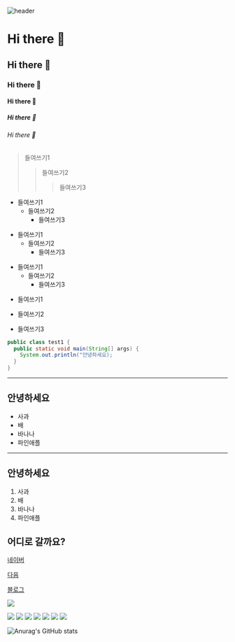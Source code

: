 ![header](https://soonnung.vercel.app/api?type=transparent&color=auto&height=150&section=header&text=capsule%20render&fontSize=90)


<!-- 마크다운 태그 -->
# Hi there 👋
## Hi there 👋
### Hi there 👋
#### Hi there 👋
##### Hi there 👋
###### Hi there 👋

> 들여쓰기1
> >들여쓰기2
>  >  >들여쓰기3

* 들여쓰기1
  * 들여쓰기2
    * 들여쓰기3

+ 들여쓰기1
  + 들여쓰기2
    + 들여쓰기3
     
- 들여쓰기1
  - 들여쓰기2
    - 들여쓰기3
     
 * 들여쓰기1
  + 들여쓰기2
   - 들여쓰기3

<!--
<pre>
<code>
-->
``` java
public class test1 {
  public static void main(String[] args) {
    System.out.println("안녕하세요);
  }
}
```
<!--
</code>
</pre>
-->

<!--
**soonnung/soonnung** is a ✨ _special_ ✨ repository because its `README.md` (this file) appears on your GitHub profile.

Here are some ideas to get you started:

- 🔭 I’m currently working on ...
- 🌱 I’m currently learning ...
- 👯 I’m looking to collaborate on ...
- 🤔 I’m looking for help with ...
- 💬 Ask me about ...
- 📫 How to reach me: ...
- 😄 Pronouns: ...
- ⚡ Fun fact: ...
-->

<hr/>

<h2>안녕하세요</h2>
<ul>
  <li>사과</li>
  <li>배</li>
  <li>바나나</li>
  <li>파인애플</li>
</ul>

<hr/>

<h2>안녕하세요</h2>
<ol>
  <li>사과</li>
  <li>배</li>
  <li>바나나</li>
  <li>파인애플</li>
</ol>

<h2>어디로 갈까요?</h2>
<p><a href="http://www.naver.com">네이버</a></p>
<p><a href="http://www.daum.net">다음</a></p>
<p><a href="https://blog.naver.com/jsung206">블로그</a></p>

<p>
 <a href="https://blog.naver.com/jsung206">
  <img src="https://encrypted-tbn0.gstatic.com/images?q=tbn:ANd9GcTGlIVuGhPw2IZkL-7POiDpJNFrW9mWl3czh_kYDvE9nJ4jMU3AFdZhNXpraDzWvN0PZmM&usqp=CAU">
 </a>
</p>

<img src="https://img.shields.io/badge/apple-000000?style=Apple&logo=Apple&logoColor=#000000">

<img src="https://img.shields.io/badge/apple-000000?style=badge&logo=Burton&logoColor=#ffffff">
<img src="https://img.shields.io/badge/apple-000000?style=for-the-bedge&logo=Burton&logoColor=#ffffff">
<img src="https://img.shields.io/badge/apple-000000?style=plastic&logo=Burton&logoColor=#ffffff">
<img src="https://img.shields.io/badge/apple-000000?style=flat&logo=Burton&logoColor=#ffffff">
<img src="https://img.shields.io/badge/apple-000000?style=flat-square&logo=Burton&logoColor=#ffffff">
<img src="https://img.shields.io/badge/apple-000000?style=social&logo=Burton&logoColor=#0000000">

<!-- 깃허브 상태(스탭-step) 등록하기 -->
<!-- 깃허브 테마 : dark, radical, merko, gruvbox, tokyonight, onedark, cobalt, synthwave, highcontrast, dracula -->
![Anurag's GitHub stats](https://github-readme-stats.vercel.app/api?username=soonnung&show_icons=true&theme=radical)
